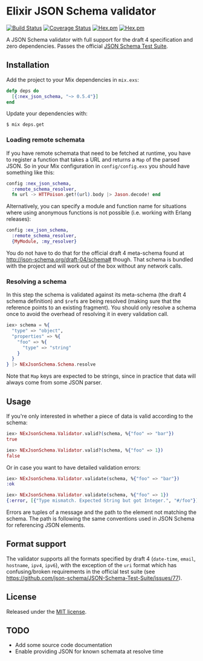 # Elixir JSON Schema validator

[![Build Status](https://travis-ci.org/nebo15/nex_json_schema.svg?branch=master)](https://travis-ci.org/nebo15/nex_json_schema) [![Coverage Status](https://coveralls.io/repos/nebo15/nex_json_schema/badge.svg?branch=master&service=github)](https://coveralls.io/github/nebo15/nex_json_schema?branch=master) [![Hex.pm](http://img.shields.io/hexpm/v/nex_json_schema.svg)](https://hex.pm/packages/nex_json_schema) [![Hex.pm](http://img.shields.io/hexpm/l/nex_json_schema.svg)](LICENSE)

A JSON Schema validator with full support for the draft 4 specification and zero dependencies. Passes the official [JSON Schema Test Suite](https://github.com/json-schema/JSON-Schema-Test-Suite).

## Installation

Add the project to your Mix dependencies in `mix.exs`:

```elixir
defp deps do
  [{:nex_json_schema, "~> 0.5.4"}]
end
```

Update your dependencies with:

```shell
$ mix deps.get
```

### Loading remote schemata

If you have remote schemata that need to be fetched at runtime, you have to register a function that takes a URL and returns a `Map` of the parsed JSON. So in your Mix configuration in `config/config.exs` you should have something like this:

```elixir
config :nex_json_schema,
  :remote_schema_resolver,
  fn url -> HTTPoison.get!(url).body |> Jason.decode! end
```

Alternatively, you can specify a module and function name for situations where using anonymous functions is not possible (i.e. working with Erlang releases):

```elixir
config :ex_json_schema,
  :remote_schema_resolver,
  {MyModule, :my_resolver}
```

You do not have to do that for the official draft 4 meta-schema found at http://json-schema.org/draft-04/schema# though. That schema is bundled with the project and will work out of the box without any network calls.

### Resolving a schema

In this step the schema is validated against its meta-schema (the draft 4 schema definition) and `$ref`s are being resolved (making sure that the reference points to an existing fragment). You should only resolve a schema once to avoid the overhead of resolving it in every validation call.

```elixir
iex> schema = %{
  "type" => "object",
  "properties" => %{
    "foo" => %{
      "type" => "string"
    }
  }
} |> NExJsonSchema.Schema.resolve
```

Note that `Map` keys are expected to be strings, since in practice that data will always come from some JSON parser.

## Usage

If you're only interested in whether a piece of data is valid according to the schema:

```elixir
iex> NExJsonSchema.Validator.valid?(schema, %{"foo" => "bar"})
true

iex> NExJsonSchema.Validator.valid?(schema, %{"foo" => 1})
false
```

Or in case you want to have detailed validation errors:

```elixir
iex> NExJsonSchema.Validator.validate(schema, %{"foo" => "bar"})
:ok

iex> NExJsonSchema.Validator.validate(schema, %{"foo" => 1})
{:error, [{"Type mismatch. Expected String but got Integer.", "#/foo"}]}
```

Errors are tuples of a message and the path to the element not matching the schema. The path is following the same conventions used in JSON Schema for referencing JSON elements.

## Format support

The validator supports all the formats specified by draft 4 (`date-time`, `email`, `hostname`, `ipv4`, `ipv6`), with the exception of the `uri` format which has confusing/broken requirements in the official test suite (see https://github.com/json-schema/JSON-Schema-Test-Suite/issues/77).

## License

Released under the [MIT license](LICENSE).

## TODO

* Add some source code documentation
* Enable providing JSON for known schemata at resolve time
